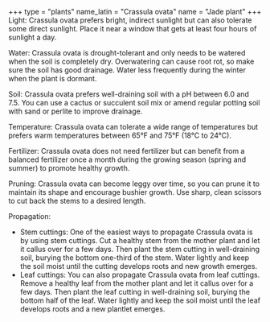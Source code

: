 +++
type            = "plants"
name_latin      = "Crassula ovata"
name            = "Jade plant"
+++
Light: Crassula ovata prefers bright, indirect sunlight but can also tolerate some direct sunlight. Place it near a window that gets at least four hours of sunlight a day.

Water: Crassula ovata is drought-tolerant and only needs to be watered when the soil is completely dry. Overwatering can cause root rot, so make sure the soil has good drainage. Water less frequently during the winter when the plant is dormant.

Soil: Crassula ovata prefers well-draining soil with a pH between 6.0 and 7.5. You can use a cactus or succulent soil mix or amend regular potting soil with sand or perlite to improve drainage.

Temperature: Crassula ovata can tolerate a wide range of temperatures but prefers warm temperatures between 65°F and 75°F (18°C to 24°C).

Fertilizer: Crassula ovata does not need fertilizer but can benefit from a balanced fertilizer once a month during the growing season (spring and summer) to promote healthy growth.

Pruning: Crassula ovata can become leggy over time, so you can prune it to maintain its shape and encourage bushier growth. Use sharp, clean scissors to cut back the stems to a desired length.

Propagation:
* Stem cuttings: One of the easiest ways to propagate Crassula ovata is by using stem cuttings. Cut a healthy stem from the mother plant and let it callus over for a few days. Then plant the stem cutting in well-draining soil, burying the bottom one-third of the stem. Water lightly and keep the soil moist until the cutting develops roots and new growth emerges.
* Leaf cuttings: You can also propagate Crassula ovata from leaf cuttings. Remove a healthy leaf from the mother plant and let it callus over for a few days. Then plant the leaf cutting in well-draining soil, burying the bottom half of the leaf. Water lightly and keep the soil moist until the leaf develops roots and a new plantlet emerges.